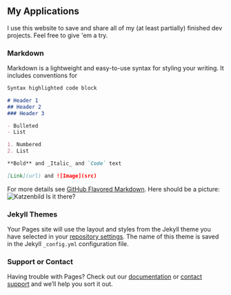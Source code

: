 ## My Applications

I use this website to save and share all of my (at least partially) finished dev projects.
Feel free to give 'em a try.

### Markdown

Markdown is a lightweight and easy-to-use syntax for styling your writing. It includes conventions for

```markdown
Syntax highlighted code block

# Header 1
## Header 2
### Header 3

- Bulleted
- List

1. Numbered
2. List

**Bold** and _Italic_ and `Code` text

[Link](url) and ![Image](src)
```

For more details see [GitHub Flavored Markdown](https://guides.github.com/features/mastering-markdown/).
Here should be a picture:
![Katzenbild](https://external-content.duckduckgo.com/iu/?u=https%3A%2F%2Fpetraott.com%2Fwp-content%2Fuploads%2F2018%2F01%2Flaecheln-800x533.png&f=1&nofb=1)
Is it there?

### Jekyll Themes

Your Pages site will use the layout and styles from the Jekyll theme you have selected in your [repository settings](https://github.com/Xenomojin/Website/settings). The name of this theme is saved in the Jekyll `_config.yml` configuration file.

### Support or Contact

Having trouble with Pages? Check out our [documentation](https://docs.github.com/categories/github-pages-basics/) or [contact support](https://github.com/contact) and we’ll help you sort it out.
